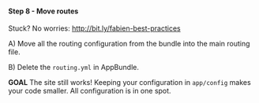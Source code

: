 #### Step 8 - Move routes
Stuck? No worries: http://bit.ly/fabien-best-practices

A) Move all the routing configuration from the bundle into
   the main routing file.

B) Delete the `routing.yml` in AppBundle.

**GOAL**
The site still works! Keeping your configuration in `app/config` makes your
code smaller. All configuration is in one spot.
